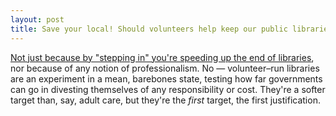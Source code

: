 ```yaml
---
layout: post
title: Save your local! Should volunteers help keep our public libraries open? (No).
---
```


[Not just because by "stepping in" you're speeding up the end of libraries](https://www.theguardian.com/books/2017/aug/08/public-libraries-at-the-crossroads-should-volunteers-be-keeping-them-open), nor because of any notion of professionalism. No &#8212; volunteer&#8211;run libraries are an experiment in a mean, barebones state, testing how far governments can go in divesting themselves of any responsibility or cost. They're a softer target than, say, adult care, but they're the *first* target, the first justification.
